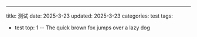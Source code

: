 ---
title: 测试
date: 2025-3-23
updated: 2025-3-23
categories: test
tags:
- test
top: 1
--
The quick brown fox jumps over a lazy dog
